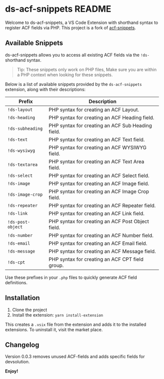 # ds-acf-snippets README

Welcome to ds-acf-snippets, a VS Code Extension with shorthand syntax to register ACF fields via PHP. This project is a fork of [acf-snippets](https://github.com/GustavoGomez092/acf-snippets/tree/main).

## Available Snippets

ds-acf-snippets allows you to access all existing ACF fields via the `!ds-` shorthand syntax.

> Tip: These snippets only work on PHP files, Make sure you are within a PHP context when looking for these snippets.

Below is a list of available snippets provided by the `ds-acf-snippets` extension, along with their descriptions:

| **Prefix**         | **Description**                                      |
|---------------------|-----------------------------------------------------|
| `!ds-layout`       | PHP syntax for creating an ACF Layout.               |
| `!ds-heading`      | PHP syntax for creating an ACF Heading field.        |
| `!ds-subheading`   | PHP syntax for creating an ACF Sub Heading field.    |
| `!ds-text`         | PHP syntax for creating an ACF Text field.           |
| `!ds-wysiwyg`      | PHP syntax for creating an ACF WYSIWYG field.        |
| `!ds-textarea`     | PHP syntax for creating an ACF Text Area field.      |
| `!ds-select`       | PHP syntax for creating an ACF Select field.         |
| `!ds-image`        | PHP syntax for creating an ACF Image field.          |
| `!ds-image-crop`   | PHP syntax for creating an ACF Image Crop field.     |
| `!ds-repeater`     | PHP syntax for creating an ACF Repeater field.       |
| `!ds-link`         | PHP syntax for creating an ACF Link field.           |
| `!ds-post-object`  | PHP syntax for creating an ACF Post Object field.    |
| `!ds-number`       | PHP syntax for creating an ACF Number field.         |
| `!ds-email`        | PHP syntax for creating an ACF Email field.          |
| `!ds-message`      | PHP syntax for creating an ACF Message field.        |
| `!ds-cpt`          | PHP syntax for creating an ACF CPT field group.      |

Use these prefixes in your `.php` files to quickly generate ACF field definitions.

## Installation

1. Clone the project
2. Install the extension: ```yarn install-extension```

This creates a ```.vsix``` file from the extension and adds it to the installed extensions. To uninstall it, visit the market place.

## Changelog

Version 0.0.3 removes unused ACF-fields and adds specific fields for devsolution.

**Enjoy!**
